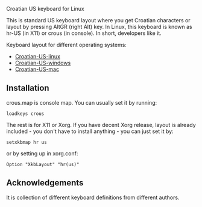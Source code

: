 Croatian US keyboard for Linux

This is standard US keyboard layout where you get Croatian characters or layout by pressing AltGR (right Alt) key.
In Linux, this keyboard is known as hr-US (in X11) or crous (in console).
In short, developers like it.

Keyboard layout for different operating systems:
* [Croatian-US-linux](https://github.com/kost/Croatian-US-linux)
* [Croatian-US-windows](https://github.com/kost/Croatian-US-windows)
* [Croatian-US-mac](https://github.com/kost/Croatian-US-mac)

## Installation

crous.map is console map. You can usually set it by running:

```
loadkeys crous
```

The rest is for X11 or Xorg. If you have decent Xorg release, layout is already
included - you don't have to install anything - you can just set it by:

```
setxkbmap hr us
```

or by setting up in xorg.conf:

```
Option "XkbLayout" "hr(us)"
```

## Acknowledgements

It is collection of different keyboard definitions from different authors.

